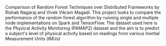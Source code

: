 Comparison of Random Forest Techniques over Distributed Frameworks by Rishab Nagaraj and Vivek Vikram Magadi.
This project looks to compare the performance of the random forest algorithm by running single and multiple node implementations on Spark and TensorFlow.
The dataset used here is the Physical Activity Monitoring (PAMAP2) dataset and the aim is to predict a subject's level of physical activity based on readings from various Inertial Measurement Units (IMUs)

